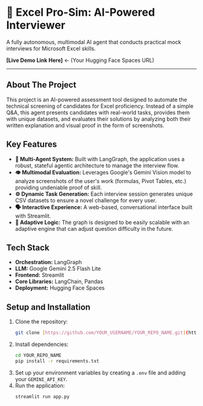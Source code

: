 # 🤖 Excel Pro-Sim: AI-Powered Interviewer

A fully autonomous, multimodal AI agent that conducts practical mock interviews for Microsoft Excel skills.

**[Live Demo Link Here]** <- (Your Hugging Face Spaces URL)

---
## About The Project

This project is an AI-powered assessment tool designed to automate the technical screening of candidates for Excel proficiency. Instead of a simple Q&A, this agent presents candidates with real-world tasks, provides them with unique datasets, and evaluates their solutions by analyzing both their written explanation and visual proof in the form of screenshots.

## Key Features

* **🤖 Multi-Agent System:** Built with LangGraph, the application uses a robust, stateful agentic architecture to manage the interview flow.
* **👁️ Multimodal Evaluation:** Leverages Google's Gemini Vision model to analyze screenshots of the user's work (formulas, Pivot Tables, etc.) providing undeniable proof of skill.
* **⚙️ Dynamic Task Generation:** Each interview session generates unique CSV datasets to ensure a novel challenge for every user.
* **🗣️ Interactive Experience:** A web-based, conversational interface built with Streamlit.
* **🧠 Adaptive Logic:** The graph is designed to be easily scalable with an adaptive engine that can adjust question difficulty in the future.

## Tech Stack

* **Orchestration:** LangGraph
* **LLM:** Google Gemini 2.5 Flash Lite
* **Frontend:** Streamlit
* **Core Libraries:** LangChain, Pandas
* **Deployment:** Hugging Face Spaces

## Setup and Installation

1.  Clone the repository:
    ```bash
    git clone [https://github.com/YOUR_USERNAME/YOUR_REPO_NAME.git](https://github.com/YOUR_USERNAME/YOUR_REPO_NAME.git)
    ```
2.  Install dependencies:
    ```bash
    cd YOUR_REPO_NAME
    pip install -r requirements.txt
    ```
3.  Set up your environment variables by creating a `.env` file and adding your `GEMINI_API_KEY`.
4.  Run the application:
    ```bash
    streamlit run app.py
    ```
